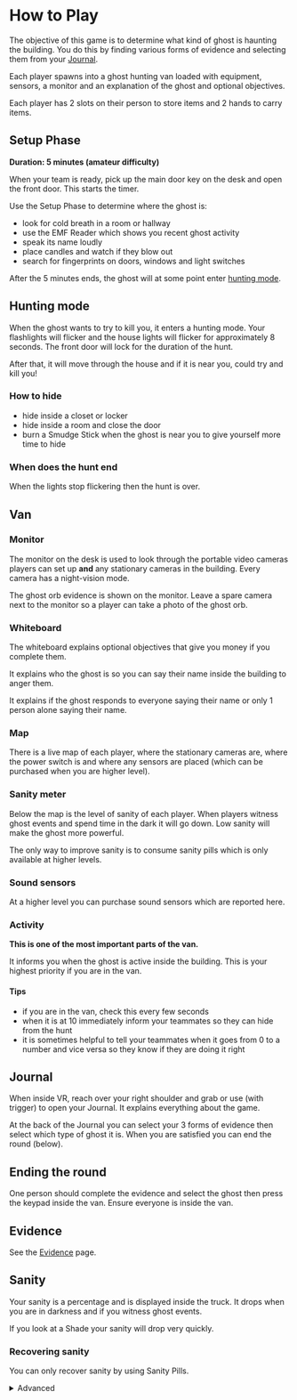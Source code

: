 # How to Play

The objective of this game is to determine what kind of ghost is haunting the building. You do this by finding various forms of evidence and selecting them from your [Journal](#journal).

Each player spawns into a ghost hunting van loaded with equipment, sensors, a monitor and an explanation of the ghost and optional objectives.

Each player has 2 slots on their person to store items and 2 hands to carry items.

## Setup Phase

**Duration: 5 minutes (amateur difficulty)**

When your team is ready, pick up the main door key on the desk and open the front door. This starts the timer.

Use the Setup Phase to determine where the ghost is:

- look for cold breath in a room or hallway
- use the EMF Reader which shows you recent ghost activity
- speak its name loudly
- place candles and watch if they blow out
- search for fingerprints on doors, windows and light switches

After the 5 minutes ends, the ghost will at some point enter [hunting mode](#hunting-mode).

## Hunting mode

When the ghost wants to try to kill you, it enters a hunting mode. Your flashlights will flicker and the house lights will flicker for approximately 8 seconds. The front door will lock for the duration of the hunt.

After that, it will move through the house and if it is near you, could try and kill you!

### How to hide

- hide inside a closet or locker
- hide inside a room and close the door
- burn a Smudge Stick when the ghost is near you to give yourself more time to hide

### When does the hunt end

When the lights stop flickering then the hunt is over.

## Van

### Monitor

The monitor on the desk is used to look through the portable video cameras players can set up **and** any stationary cameras in the building. Every camera has a night-vision mode.

The ghost orb evidence is shown on the monitor. Leave a spare camera next to the monitor so a player can take a photo of the ghost orb.

### Whiteboard

The whiteboard explains optional objectives that give you money if you complete them.

It explains who the ghost is so you can say their name inside the building to anger them.

It explains if the ghost responds to everyone saying their name or only 1 person alone saying their name.

### Map

There is a live map of each player, where the stationary cameras are, where the power switch is and where any sensors are placed (which can be purchased when you are higher level).

### Sanity meter

Below the map is the level of sanity of each player. When players witness ghost events and spend time in the dark it will go down. Low sanity will make the ghost more powerful.

The only way to improve sanity is to consume sanity pills which is only available at higher levels.

### Sound sensors

At a higher level you can purchase sound sensors which are reported here.

### Activity

**This is one of the most important parts of the van.**

It informs you when the ghost is active inside the building. This is your highest priority if you are in the van.

#### Tips

- if you are in the van, check this every few seconds
- when it is at 10 immediately inform your teammates so they can hide from the hunt
- it is sometimes helpful to tell your teammates when it goes from 0 to a number and vice versa so they know if they are doing it right

## Journal

When inside VR, reach over your right shoulder and grab or use (with trigger) to open your Journal. It explains everything about the game.

At the back of the Journal you can select your 3 forms of evidence then select which type of ghost it is. When you are satisfied you can end the round (below).

## Ending the round

One person should complete the evidence and select the ghost then press the keypad inside the van. Ensure everyone is inside the van.

## Evidence

See the [Evidence](/evidence) page.

## Sanity

Your sanity is a percentage and is displayed inside the truck. It drops when you are in darkness and if you witness ghost events.

If you look at a Shade your sanity will drop very quickly.

### Recovering sanity

You can only recover sanity by using Sanity Pills.

<details>
  <summary>Advanced</summary>
 
  - you lose sanity at the rate of `deltatime * ghost_sanity_strength` where all ghosts have a `ghost_sanity_strength` of 0.02 but Shade has 0.4
  - sanity can never drop below 50% in Setup Phase
  - sanity drains slower in Setup Phase (0.09 vs 0.12)
</details>

